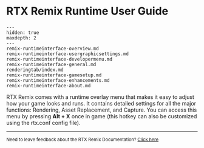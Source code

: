 # RTX Remix Runtime User Guide

```{toctree}
---
hidden: true
maxdepth: 2
---
remix-runtimeinterface-overview.md
remix-runtimeinterface-usergraphicsettings.md
remix-runtimeinterface-developermenu.md
remix-runtimeinterface-general.md
renderingtab/index.md
remix-runtimeinterface-gamesetup.md
remix-runtimeinterface-enhancements.md
remix-runtimeinterface-about.md
```

RTX Remix comes with a runtime overlay menu that makes it easy to adjust how your game looks and runs. It contains detailed settings for all the major functions: Rendering, Asset Replacement, and Capture. You can access this menu by pressing **Alt + X** once in game (this hotkey can also be customized using the rtx.conf config file).

***
<sub> Need to leave feedback about the RTX Remix Documentation?  [Click here](https://github.com/NVIDIAGameWorks/rtx-remix/issues/new?assignees=nvdamien&labels=documentation%2Cfeedback%2Ctriage&projects=&template=documentation_feedback.yml&title=%5BDocumentation+feedback%5D%3A+) <sub>